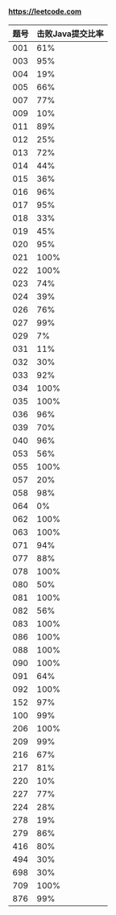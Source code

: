 #### https://leetcode.com

|    题号     |  击败Java提交比率 |
| ---------- | --- |
| 001        |  61% |
| 003        |  95% |
| 004        |  19% |
| 005        |  66% |
| 007        |  77% |
| 009        |  10% |
| 011        |  89% |
| 012        |  25% |
| 013        |  72% |
| 014        |  44% |
| 015        |  36% |
| 016        |  96% |
| 017        |  95% |
| 018        |  33% |
| 019        |  45% |
| 020        |  95% |
| 021        |  100% |
| 022        |  100% |
| 023        |  74% |
| 024        |  39% |
| 026        |  76% |
| 027        |  99% |
| 029        |  7% |
| 031        |  11% |
| 032        |  30% |
| 033        |  92% |
| 034        |  100% |
| 035        |  100% |
| 036        |  96% |
| 039        |  70% |
| 040        |  96% |
| 053        |  56% |
| 055        |  100% |
| 057        |  20% |
| 058        |  98% |
| 064        |  0% |
| 062        |  100% |
| 063        |  100% |
| 071        |  94% |
| 077        |  88% |
| 078        |  100% |
| 080        |  50% |
| 081        |  100% |
| 082        |  56% |
| 083        |  100% |
| 086        |  100% |
| 088        |  100% |
| 090        |  100% |
| 091        |  64% |
| 092        |  100% |
| 152        |  97% |
| 100        |  99% |
| 206        |  100% |
| 209        |  99% |
| 216        |  67% |
| 217        |  81% |
| 220        |  10% |
| 227        |  77% |
| 224        |  28% |
| 278        |  19% |
| 279        |  86% |
| 416        |  80% |
| 494        |  30% |
| 698        |  30% |
| 709        |  100% |
| 876        |  99% |


